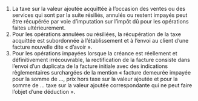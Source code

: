 1) La taxe sur la valeur ajoutée acquittée à l’occasion des ventes ou des services qui sont par la suite résiliés, annulés ou restent impayés peut être récupérée par voie d’imputation sur l’impôt dû pour les opérations faites ultérieurement.
2) Pour les opérations annulées ou résiliées, la récupération de la taxe acquittée est
subordonnée à l’établissement et à l’envoi au client d’une facture nouvelle dite « d’avoir ».
3) Pour les opérations impayées lorsque la créance est réellement et définitivement
irrécouvrable, la rectification de la facture consiste dans l’envoi d’un duplicata de la facture initiale avec des indications règlementaires surchargées de la mention « facture demeurée impayée pour la somme de ..., prix hors taxe sur la valeur ajoutée et pour la somme de ... taxe sur la valeur ajoutée correspondante qui ne peut faire l’objet d’une déduction ».